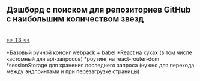 ## Дэшборд с поиском для репозиториев GitHub с наибольшим количеством звезд
\
[>> ТЗ <<](https://github.com/avito-tech/pro-fe-trainee-task)
\
\
*Базовый ручной конфиг webpack + babel
*React на хуках (в том числе кастомный для api-запросов)
*роутинг на react-router-dom
*sessionStorage для хранения последнего запроса (нужно для перехода между эндпоинтами и при перезагрузке страницы)